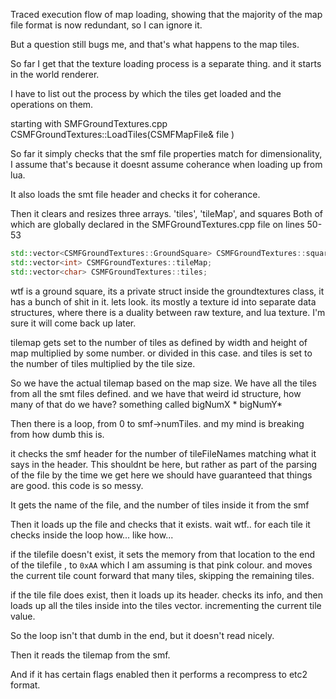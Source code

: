 Traced execution flow of map loading, showing that the majority of the map file format is now redundant, so I can ignore it.

But a question still bugs me, and that's what happens to the map tiles.

So far I get that the texture loading process is a separate thing.
and it starts in the world renderer.

I have to list out the process by which the tiles get loaded and the operations on them.

starting with SMFGroundTextures.cpp CSMFGroundTextures::LoadTiles(CSMFMapFile& file )

So far it simply checks that the smf file properties match for dimensionality, I assume that's because it doesnt assume coherance when loading up from lua.

It also loads the smt file header and checks it for coherance.

Then it clears and resizes three arrays. 'tiles', 'tileMap', and squares
Both of which are globally declared in the SMFGroundTextures.cpp file on lines 50-53

```cpp
std::vector<CSMFGroundTextures::GroundSquare> CSMFGroundTextures::squares;  
std::vector<int> CSMFGroundTextures::tileMap;  
std::vector<char> CSMFGroundTextures::tiles;
```
wtf is a ground square, its a private struct inside the groundtextures class, it has a bunch of shit in it. lets look. its mostly a texture id into separate data structures, where there is a duality between raw texture, and lua texture. I'm sure it will come back up later.

tilemap gets set to the number of tiles as defined by width and height of map multiplied by some number. or divided in this case.
and tiles is set to the number of tiles multiplied by the tile size.

So we have the actual tilemap based on the map size.
We have all the tiles from all the smt files defined.
and we have that weird id structure, how many of that do we have? something called bigNumX * bigNumY*

Then there is a loop, from 0 to smf->numTiles. and my mind is breaking from how dumb this is.

it checks the smf header for the number of tileFileNames matching what it says in the header.
This shouldnt be here, but rather as part of the parsing of the file by the time we get here we should have guaranteed that things are good. this code is so messy.

It gets the name of the file, and the number of tiles inside it from the smf

Then it loads up the file and checks that it exists.
wait wtf.. for each tile it checks inside the loop how... like how...

if the tilefile doesn't exist, it sets the memory from that location to the end of the tilefile , to `0xAA` which I am assuming is that pink colour. and moves the current tile count forward that many tiles, skipping the remaining tiles.

if the tile file does exist, then it loads up its header.
checks its info, and then loads up all the tiles inside into the tiles vector. incrementing the current tile value.

So the loop isn't that dumb in the end, but it doesn't read nicely.

Then it reads the tilemap from the smf.

And if it has certain flags enabled then it performs a recompress to etc2 format.